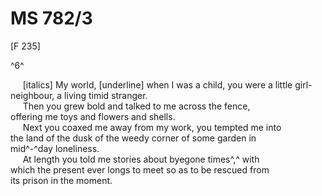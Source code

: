 # MS 782/3

[F 235]

^6^

&nbsp;&nbsp;&nbsp;&nbsp;&nbsp;[italics] My world, [underline] when I was a child, you were a little girl- \
neighbour, a living timid stranger. \
&nbsp;&nbsp;&nbsp;&nbsp;&nbsp;Then you grew bold and talked to me across the fence, \
offering me toys and flowers and shells. \
&nbsp;&nbsp;&nbsp;&nbsp;&nbsp;Next you coaxed me away from my work, you tempted me into \
the land of the dusk of the weedy corner of some garden in \
mid^-^day loneliness. \
&nbsp;&nbsp;&nbsp;&nbsp;&nbsp;At length you told me stories about by~~e~~gone times^,^ with \
which the present ever longs to meet so as to be rescued from \
its prison in the moment. 
